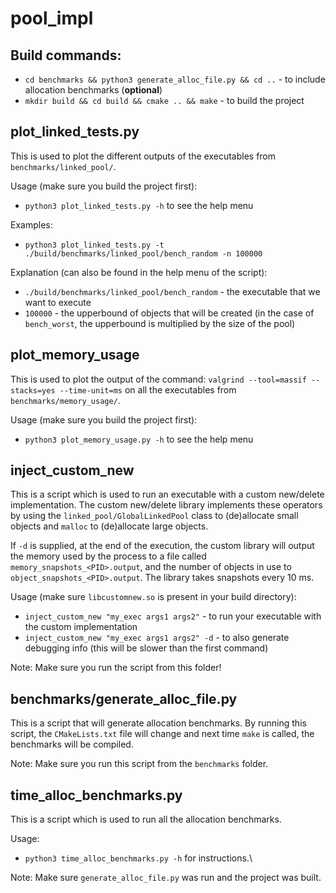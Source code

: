 # pool_impl

## Build commands:

* `cd benchmarks && python3 generate_alloc_file.py && cd ..` -
to include allocation benchmarks (**optional**)
* `mkdir build && cd build && cmake .. && make` - to build the project


## plot_linked_tests.py

This is used to plot the different outputs of the executables from `benchmarks/linked_pool/`.

Usage (make sure you build the project first):
* `python3 plot_linked_tests.py -h` to see the help menu

Examples:
* `python3 plot_linked_tests.py -t ./build/benchmarks/linked_pool/bench_random -n 100000`

Explanation (can also be found in the help menu of the script):
* `./build/benchmarks/linked_pool/bench_random` - the executable that we want to execute
* `100000` - the upperbound of objects that will be created (in the case of `bench_worst`, the upperbound is multiplied by the size of the pool)


## plot_memory_usage

This is used to plot the output of the command:
`valgrind --tool=massif --stacks=yes --time-unit=ms`
on all the executables from `benchmarks/memory_usage/`.

Usage (make sure you build the project first):
* `python3 plot_memory_usage.py -h` to see the help menu


## inject_custom_new

This is a script which is used to run an executable with a custom new/delete
implementation. The custom new/delete library implements these operators by
using the `linked_pool/GlobalLinkedPool` class to (de)allocate small objects and
`malloc` to (de)allocate large objects.

If `-d` is supplied, at the end of the execution, the custom library will output
the memory used by the process to a file called `memory_snapshots_<PID>.output`,
and the number of objects in use to `object_snapshots_<PID>.output`.
The library takes snapshots every 10 ms.

Usage (make sure `libcustomnew.so` is present in your build directory):
* `inject_custom_new "my_exec args1 args2"` - to run your executable with the
custom implementation
* `inject_custom_new "my_exec args1 args2" -d` - to also generate debugging info
(this will be slower than the first command)

Note: Make sure you run the script from this folder!

## benchmarks/generate_alloc_file.py

This is a script that will generate allocation benchmarks. By running this
script, the `CMakeLists.txt` file will change and next time `make` is called,
the benchmarks will be compiled.

Note: Make sure you run this script from the `benchmarks` folder.

## time_alloc_benchmarks.py

This is a script which is used to run all the allocation benchmarks.

Usage:
* `python3 time_alloc_benchmarks.py -h` for instructions.\

Note: Make sure `generate_alloc_file.py` was run and the project was built.

